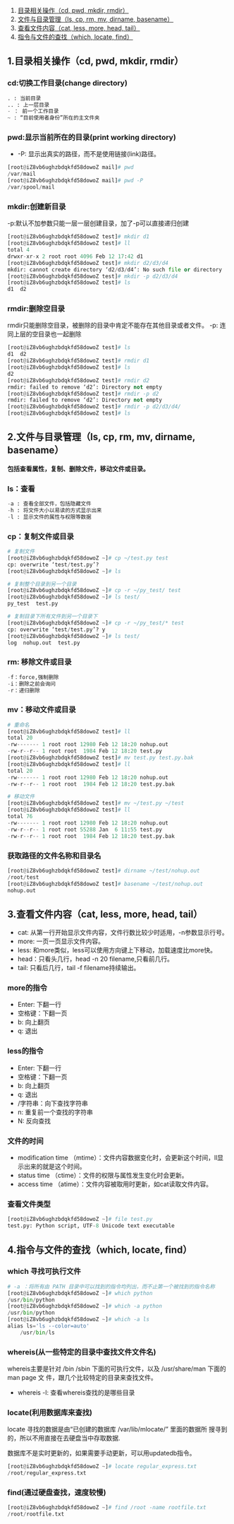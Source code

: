 1. [目录相关操作（cd, pwd, mkdir, rmdir）](#1)
2. [文件与目录管理（ls, cp, rm, mv, dirname, basename）](#2)
3. [查看文件内容（cat, less, more, head, tail）](#3)
4. [指令与文件的查找（which, locate, find）](#4)

## <span id="1">1.目录相关操作（cd, pwd, mkdir, rmdir）</span>
### cd:切换工作目录(change directory)
```python
. : 当前目录
.. : 上一层目录
- ： 前一个工作目录
~ : “目前使用者身份”所在的主文件夹
```

### pwd:显示当前所在的目录(print working directory)
* -P: 显示出真实的路径，而不是使用链接(link)路径。

```python
[root@iZ8vb6ughzbdqkfd58dowoZ mail]# pwd
/var/mail
[root@iZ8vb6ughzbdqkfd58dowoZ mail]# pwd -P
/var/spool/mail
```

### mkdir:创建新目录
-p:默认不加参数只能一层一层创建目录，加了-p可以直接递归创建

```python
[root@iZ8vb6ughzbdqkfd58dowoZ test]# mkdir d1
[root@iZ8vb6ughzbdqkfd58dowoZ test]# ll
total 4
drwxr-xr-x 2 root root 4096 Feb 12 17:42 d1
[root@iZ8vb6ughzbdqkfd58dowoZ test]# mkdir d2/d3/d4
mkdir: cannot create directory ‘d2/d3/d4’: No such file or directory
[root@iZ8vb6ughzbdqkfd58dowoZ test]# mkdir -p d2/d3/d4
[root@iZ8vb6ughzbdqkfd58dowoZ test]# ls
d1  d2
```

### rmdir:删除空目录
rmdir只能删除空目录，被删除的目录中肯定不能存在其他目录或者文件。
-p: 连同上层的空目录也一起删除

```python
[root@iZ8vb6ughzbdqkfd58dowoZ test]# ls
d1  d2
[root@iZ8vb6ughzbdqkfd58dowoZ test]# rmdir d1
[root@iZ8vb6ughzbdqkfd58dowoZ test]# ls
d2
[root@iZ8vb6ughzbdqkfd58dowoZ test]# rmdir d2
rmdir: failed to remove ‘d2’: Directory not empty
[root@iZ8vb6ughzbdqkfd58dowoZ test]# rmdir -p d2
rmdir: failed to remove ‘d2’: Directory not empty
[root@iZ8vb6ughzbdqkfd58dowoZ test]# rmdir -p d2/d3/d4/
[root@iZ8vb6ughzbdqkfd58dowoZ test]# ls
```

## <span id="2">2.文件与目录管理（ls, cp, rm, mv, dirname, basename）</span>
**包括查看属性，复制、删除文件，移动文件或目录。**
### ls：查看
```python
-a : 查看全部文件，包括隐藏文件
-h : 将文件大小以易读的方式显示出来
-l : 显示文件的属性与权限等数据
```

### cp：复制文件或目录

```python
# 复制文件
[root@iZ8vb6ughzbdqkfd58dowoZ ~]# cp ~/test.py test
cp: overwrite ‘test/test.py’?
[root@iZ8vb6ughzbdqkfd58dowoZ ~]# ls

# 复制整个目录到另一个目录
[root@iZ8vb6ughzbdqkfd58dowoZ ~]# cp -r ~/py_test/ test
[root@iZ8vb6ughzbdqkfd58dowoZ ~]# ls test/
py_test  test.py

# 复制目录下所有文件到另一个目录下
[root@iZ8vb6ughzbdqkfd58dowoZ ~]# cp -r ~/py_test/* test
cp: overwrite ‘test/test.py’? y
[root@iZ8vb6ughzbdqkfd58dowoZ ~]# ls test/
log  nohup.out  test.py
```

### rm: 移除文件或目录
```python
-f：force,强制删除
-i：删除之前会询问
-r：递归删除
```

### mv：移动文件或目录
```python
# 重命名
[root@iZ8vb6ughzbdqkfd58dowoZ test]# ll
total 20
-rw------- 1 root root 12980 Feb 12 18:20 nohup.out
-rw-r--r-- 1 root root  1984 Feb 12 18:20 test.py
[root@iZ8vb6ughzbdqkfd58dowoZ test]# mv test.py test.py.bak
[root@iZ8vb6ughzbdqkfd58dowoZ test]# ll
total 20
-rw------- 1 root root 12980 Feb 12 18:20 nohup.out
-rw-r--r-- 1 root root  1984 Feb 12 18:20 test.py.bak

# 移动文件
[root@iZ8vb6ughzbdqkfd58dowoZ test]# mv ~/test.py ~/test
[root@iZ8vb6ughzbdqkfd58dowoZ test]# ll
total 76
-rw------- 1 root root 12980 Feb 12 18:20 nohup.out
-rw-r--r-- 1 root root 55288 Jan  6 11:55 test.py
-rw-r--r-- 1 root root  1984 Feb 12 18:20 test.py.bak
```
### 获取路径的文件名称和目录名
```python
[root@iZ8vb6ughzbdqkfd58dowoZ test]# dirname ~/test/nohup.out
/root/test
[root@iZ8vb6ughzbdqkfd58dowoZ test]# basename ~/test/nohup.out
nohup.out
```

## <span id="3">3.查看文件内容（cat, less, more, head, tail）</span>
* cat: 从第一行开始显示文件内容，文件行数比较少时适用，-n参数显示行号。
* more: 一页一页显示文件内容。
* less: 和more类似，less可以使用方向键上下移动，加载速度比more快。
* head：只看头几行，head -n 20 filename,只看前几行。
* tail: 只看后几行，tail -f filename持续输出。

### more的指令
* Enter: 下翻一行
* 空格键：下翻一页
* b: 向上翻页
* q: 退出

### less的指令
* Enter: 下翻一行
* 空格键：下翻一页
* b: 向上翻页
* q: 退出
* /字符串：向下查找字符串
* n: 重复前一个查找的字符串
* N: 反向查找

### 文件的时间
* modification time （mtime）：文件内容数据变化时，会更新这个时间，ll显示出来的就是这个时间。
* status time （ctime）：文件的权限与属性发生变化时会更新。
* access time （atime）：文件内容被取用时更新，如cat读取文件内容。

### 查看文件类型
```python
[root@iZ8vb6ughzbdqkfd58dowoZ ~]# file test.py
test.py: Python script, UTF-8 Unicode text executable
```

## <span id="4">4.指令与文件的查找（which, locate, find）</span>
### which 寻找可执行文件
```python
# -a ：将所有由 PATH 目录中可以找到的指令均列出，而不止第一个被找到的指令名称
[root@iZ8vb6ughzbdqkfd58dowoZ ~]# which python
/usr/bin/python
[root@iZ8vb6ughzbdqkfd58dowoZ ~]# which -a python
/usr/bin/python
[root@iZ8vb6ughzbdqkfd58dowoZ ~]# which -a ls
alias ls='ls --color=auto'
	/usr/bin/ls
```
### whereis(从一些特定的目录中查找文件文件名)
whereis主要是针对 /bin /sbin 下面的可执行文件，以及 /usr/share/man 下面的 man page 文
件，跟几个比较特定的目录来查找文件。
* whereis -l: 查看whereis查找的是哪些目录

### locate(利用数据库来查找)
locate 寻找的数据是由“已创建的数据库 /var/lib/mlocate/” 里面的数据所
搜寻到的，所以不用直接在去硬盘当中存取数据.

数据库不是实时更新的，如果需要手动更新，可以用updatedb指令。

```python
[root@iZ8vb6ughzbdqkfd58dowoZ ~]# locate regular_express.txt
/root/regular_express.txt
```

### find(通过硬盘查找，速度较慢)
```python
[root@iZ8vb6ughzbdqkfd58dowoZ ~]# find /root -name rootfile.txt
/root/rootfile.txt
```
